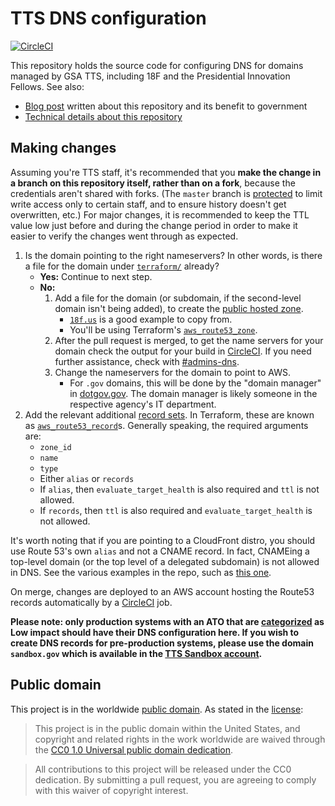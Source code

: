 # TTS DNS configuration

[![CircleCI](https://circleci.com/gh/18F/dns.svg?branch=master&style-svg)](https://circleci.com/gh/18F/dns)

This repository holds the source code for configuring DNS for domains managed by GSA TTS, including 18F and the Presidential Innovation Fellows. See also:

- [Blog post](https://18f.gsa.gov/2018/08/15/shared-infrastructure-as-code/) written about this repository and its benefit to government
- [Technical details about this repository](doc/architecture.md)

## Making changes

Assuming you're TTS staff, it's recommended that you **make the change in a branch on this repository itself, rather than on a fork**, because the credentials aren't shared with forks. (The `master` branch is [protected](https://help.github.com/articles/about-protected-branches/) to limit write access only to certain staff, and to ensure history doesn't get overwritten, etc.) For major changes, it is recommended to keep the TTL value low just before and during the change period in order to make it easier to verify the changes went through as expected.

1. Is the domain pointing to the right nameservers? In other words, is there a file for the domain under [`terraform/`](terraform) already?
    * **Yes:** Continue to next step.
    * **No:**
        1. Add a file for the domain (or subdomain, if the second-level domain isn't being added), to create the [public hosted zone](http://docs.aws.amazon.com/Route53/latest/DeveloperGuide/CreatingHostedZone.html).
            * [`18f.us`](terraform/18f.us.tf) is a good example to copy from.
            * You'll be using Terraform's [`aws_route53_zone`](https://www.terraform.io/docs/providers/aws/d/route53_zone.html).
        1. After the pull request is merged, to get the name servers for your domain check the output for your build in [CircleCI](https://circleci.com/gh/18F/dns).  If you need further assistance, check with [#admins-dns](https://gsa-tts.slack.com/messages/C4L58EQ5T).
        1. Change the nameservers for the domain to point to AWS.
            * For `.gov` domains, this will be done by the "domain manager" in [dotgov.gov](https://www.dotgov.gov/). The domain manager is likely someone in the respective agency's IT department.
1. Add the relevant additional [record sets](http://docs.aws.amazon.com/Route53/latest/DeveloperGuide/rrsets-working-with.html). In Terraform, these are known as [`aws_route53_record`](https://www.terraform.io/docs/providers/aws/r/route53_record.html)s. Generally speaking, the required arguments are:
    * `zone_id`
    * `name`
    * `type`
    * Either `alias` or `records`
    * If `alias`, then `evaluate_target_health` is also required and `ttl` is not allowed.
    * If `records`, then `ttl` is also required and `evaluate_target_health` is not allowed.

It's worth noting that if you are pointing to a CloudFront distro, you should use Route 53's own `alias` and not a CNAME record. In fact, CNAMEing a top-level domain (or the top level of a delegated subdomain) is not allowed in DNS. See the various examples in the repo, such as [this one](https://github.com/18F/dns/blob/deploy/terraform/usa.gov.tf#L8-L17).

On merge, changes are deployed to an AWS account hosting the Route53 records automatically by a [CircleCI](https://circleci.com/gh/18F/dns) job.

**Please note: only production systems with an ATO that are [categorized](https://before-you-ship.18f.gov/ato/levels/) as Low impact should have their DNS configuration here. If you wish to create DNS records for pre-production systems, please use the domain `sandbox.gov` which is available in the [TTS Sandbox account](https://before-you-ship.18f.gov/infrastructure/sandbox/).**

## Public domain

This project is in the worldwide [public domain](LICENSE.md). As stated in the [license](LICENSE.md):

> This project is in the public domain within the United States, and copyright and related rights in the work worldwide are waived through the [CC0 1.0 Universal public domain dedication](https://creativecommons.org/publicdomain/zero/1.0/).

> All contributions to this project will be released under the CC0 dedication. By submitting a pull request, you are agreeing to comply with this waiver of copyright interest.
